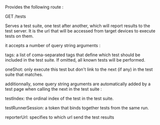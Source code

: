 Provides the following route :

GET /tests

Serves a test suite, one test after another, which will report results to the test server. It is the url that will be accessed from target devices to execute tests on them.

it accepts a number of query string arguments :

tags:
    a list of coma-separated tags that define which test should be included in the test suite. If omitted, all known tests will be performed.

oneShot:
    only execute this test but don't link to the next (if any) in the test suite that matches.

additionnally, some query string arguments are automatically added by a test page when calling the next in the test suite :

testIndex:
    the ordinal index of the test in the test suite.

testRunnerSession:
    a token that binds together tests from the same run.

reporterUrl:
    specifies to which url send the test results
